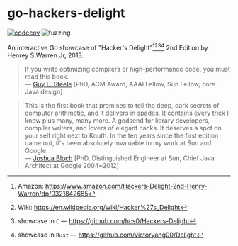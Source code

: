 # go-hackers-delight

[![codecov](https://codecov.io/gh/nikolaydubina/go-hackers-delight/graph/badge.svg?token=660JQtUmiO)](https://codecov.io/gh/nikolaydubina/go-hackers-delight)
![fuzzing](https://img.shields.io/badge/fuzzing-active-brightgreen)

An interactive Go showcase of "Hacker's Delight"[^1][^2][^3][^4] 2nd Edition by Henrey S.Warren Jr, 2013.

> If you write optimizing compilers or high-performance code, you must read this book.  
> — [Guy L. Steele](https://en.wikipedia.org/wiki/Guy_L._Steele_Jr.) [PhD, ACM Award, AAAI Fellow, Sun Fellow, core Java design]

> This is the first book that promises to tell the deep, dark secrets of computer arithmetic, and it delivers in spades. It contains every trick I knew plus many, many more.
> A godsend for library developers, compiler writers, and lovers of elegant hacks.
> It deserves a spot on your self right next to Knuth.
> In the ten years since the first edition came out, it's been absolutely invaluable to my work at Sun and Google.  
> — [Joshua Bloch](https://en.wikipedia.org/wiki/Joshua_Bloch) [PhD, Distinguished Engineer at Sun, Chief Java Architect at Google 2004~2012]

[^1]: Amazon: https://www.amazon.com/Hackers-Delight-2nd-Henry-Warren/dp/0321842685
[^2]: Wiki: https://en.wikipedia.org/wiki/Hacker%27s_Delight
[^3]: showcase in `C` — https://github.com/hcs0/Hackers-Delight
[^4]: showcase in `Rust` — https://github.com/victoryang00/Delight
